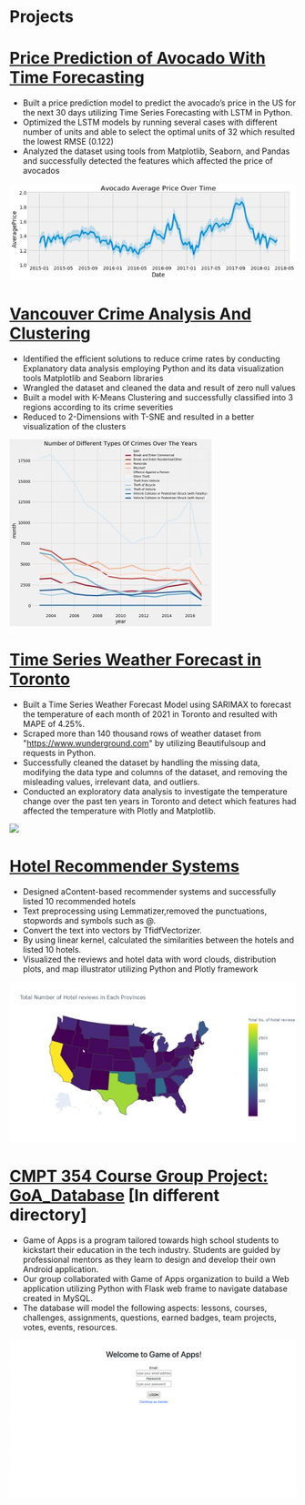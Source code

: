 # Projects

# [Price Prediction of Avocado With Time Forecasting](https://github.com/daewoong1252/Projects/tree/master/Avocado%20Price%20Predictions(2015~2018))
* Built a price prediction model to predict the avocado’s price in the US for the next 30 days utilizing Time Series Forecasting with LSTM in Python.
* Optimized the LSTM models by running several cases with different number of units and able to select the optimal units of 32 which resulted the lowest RMSE (0.122)
* Analyzed the dataset using tools from Matplotlib, Seaborn, and Pandas and successfully detected the features which affected the price of avocados

![](/images/avocado_avg_price.jpg)


# [Vancouver Crime Analysis And Clustering](https://github.com/daewoong1252/Projects/tree/master/Vancouver%20Crime)
* Identified the efficient solutions to reduce crime rates by conducting Explanatory data analysis employing Python and its data visualization tools Matplotlib and Seaborn libraries
* Wrangled the dataset and cleaned the data and result of zero null values
* Built a model with K-Means Clustering and successfully classified into 3 regions according to its crime
severities
* Reduced to 2-Dimensions with T-SNE and resulted in a better visualization of the clusters

![](/images/Vancouver_Crime.jpg)


# [Time Series Weather Forecast in Toronto](https://github.com/adwjsnpl1252/DaewoongJun_Portfolio/tree/master/Weather%20Temperature%20Prediction)
* Built a Time Series Weather Forecast Model using SARIMAX to forecast the temperature of each month of 2021 in Toronto and resulted with MAPE of 4.25%.
* Scraped more than 140 thousand rows of weather dataset from "https://www.wunderground.com" by utilizing Beautifulsoup and requests in Python.
* Successfully cleaned the dataset by handling the missing data, modifying the data type and columns of the dataset, and removing the misleading values, irrelevant data, and outliers.
* Conducted an exploratory data analysis to investigate the temperature change over the past ten years in Toronto and detect which features had affected the temperature with Plotly and Matplotlib.

![](/images/SARIMAX_Forecast.jpg)


# [Hotel Recommender Systems](https://github.com/daewoong1252/Projects/tree/master/Hotel%20Recommender%20System)
* Designed aContent-based recommender systems and successfully listed 10 recommended hotels
* Text preprocessing using Lemmatizer,removed the punctuations, stopwords and symbols such as @.
* Convert the text into vectors by TfidfVectorizer.
* By using linear kernel, calculated the similarities between the hotels and listed 10 hotels.
* Visualized the reviews and hotel data with word clouds, distribution plots, and map illustrator utilizing Python and Plotly framework

![](/images/hotel_us.jpg)


# [CMPT 354 Course Group Project: GoA_Database](https://github.com/adwjsnpl1252/GoA_database) [In different directory]
* Game of Apps is a program tailored towards high school students to kickstart their education in the tech industry. Students are guided by professional mentors as they learn to design and develop their own Android application.
* Our group collaborated with Game of Apps organization to build a Web application utilizing Python with Flask web frame to navigate database created in MySQL.
* The database will model the following aspects: lessons, courses, challenges, assignments, questions, earned badges, team projects, votes, events, resources.

![](/images/LogIn.png)


